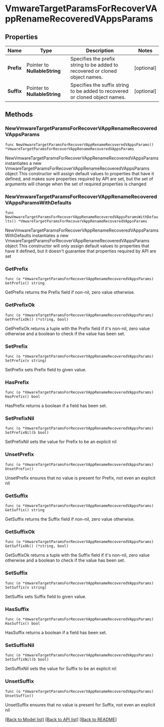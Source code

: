 # VmwareTargetParamsForRecoverVAppRenameRecoveredVAppsParams

## Properties

Name | Type | Description | Notes
------------ | ------------- | ------------- | -------------
**Prefix** | Pointer to **NullableString** | Specifies the prefix string to be added to recovered or cloned object names. | [optional] 
**Suffix** | Pointer to **NullableString** | Specifies the suffix string to be added to recovered or cloned object names. | [optional] 

## Methods

### NewVmwareTargetParamsForRecoverVAppRenameRecoveredVAppsParams

`func NewVmwareTargetParamsForRecoverVAppRenameRecoveredVAppsParams() *VmwareTargetParamsForRecoverVAppRenameRecoveredVAppsParams`

NewVmwareTargetParamsForRecoverVAppRenameRecoveredVAppsParams instantiates a new VmwareTargetParamsForRecoverVAppRenameRecoveredVAppsParams object
This constructor will assign default values to properties that have it defined,
and makes sure properties required by API are set, but the set of arguments
will change when the set of required properties is changed

### NewVmwareTargetParamsForRecoverVAppRenameRecoveredVAppsParamsWithDefaults

`func NewVmwareTargetParamsForRecoverVAppRenameRecoveredVAppsParamsWithDefaults() *VmwareTargetParamsForRecoverVAppRenameRecoveredVAppsParams`

NewVmwareTargetParamsForRecoverVAppRenameRecoveredVAppsParamsWithDefaults instantiates a new VmwareTargetParamsForRecoverVAppRenameRecoveredVAppsParams object
This constructor will only assign default values to properties that have it defined,
but it doesn't guarantee that properties required by API are set

### GetPrefix

`func (o *VmwareTargetParamsForRecoverVAppRenameRecoveredVAppsParams) GetPrefix() string`

GetPrefix returns the Prefix field if non-nil, zero value otherwise.

### GetPrefixOk

`func (o *VmwareTargetParamsForRecoverVAppRenameRecoveredVAppsParams) GetPrefixOk() (*string, bool)`

GetPrefixOk returns a tuple with the Prefix field if it's non-nil, zero value otherwise
and a boolean to check if the value has been set.

### SetPrefix

`func (o *VmwareTargetParamsForRecoverVAppRenameRecoveredVAppsParams) SetPrefix(v string)`

SetPrefix sets Prefix field to given value.

### HasPrefix

`func (o *VmwareTargetParamsForRecoverVAppRenameRecoveredVAppsParams) HasPrefix() bool`

HasPrefix returns a boolean if a field has been set.

### SetPrefixNil

`func (o *VmwareTargetParamsForRecoverVAppRenameRecoveredVAppsParams) SetPrefixNil(b bool)`

 SetPrefixNil sets the value for Prefix to be an explicit nil

### UnsetPrefix
`func (o *VmwareTargetParamsForRecoverVAppRenameRecoveredVAppsParams) UnsetPrefix()`

UnsetPrefix ensures that no value is present for Prefix, not even an explicit nil
### GetSuffix

`func (o *VmwareTargetParamsForRecoverVAppRenameRecoveredVAppsParams) GetSuffix() string`

GetSuffix returns the Suffix field if non-nil, zero value otherwise.

### GetSuffixOk

`func (o *VmwareTargetParamsForRecoverVAppRenameRecoveredVAppsParams) GetSuffixOk() (*string, bool)`

GetSuffixOk returns a tuple with the Suffix field if it's non-nil, zero value otherwise
and a boolean to check if the value has been set.

### SetSuffix

`func (o *VmwareTargetParamsForRecoverVAppRenameRecoveredVAppsParams) SetSuffix(v string)`

SetSuffix sets Suffix field to given value.

### HasSuffix

`func (o *VmwareTargetParamsForRecoverVAppRenameRecoveredVAppsParams) HasSuffix() bool`

HasSuffix returns a boolean if a field has been set.

### SetSuffixNil

`func (o *VmwareTargetParamsForRecoverVAppRenameRecoveredVAppsParams) SetSuffixNil(b bool)`

 SetSuffixNil sets the value for Suffix to be an explicit nil

### UnsetSuffix
`func (o *VmwareTargetParamsForRecoverVAppRenameRecoveredVAppsParams) UnsetSuffix()`

UnsetSuffix ensures that no value is present for Suffix, not even an explicit nil

[[Back to Model list]](../README.md#documentation-for-models) [[Back to API list]](../README.md#documentation-for-api-endpoints) [[Back to README]](../README.md)


